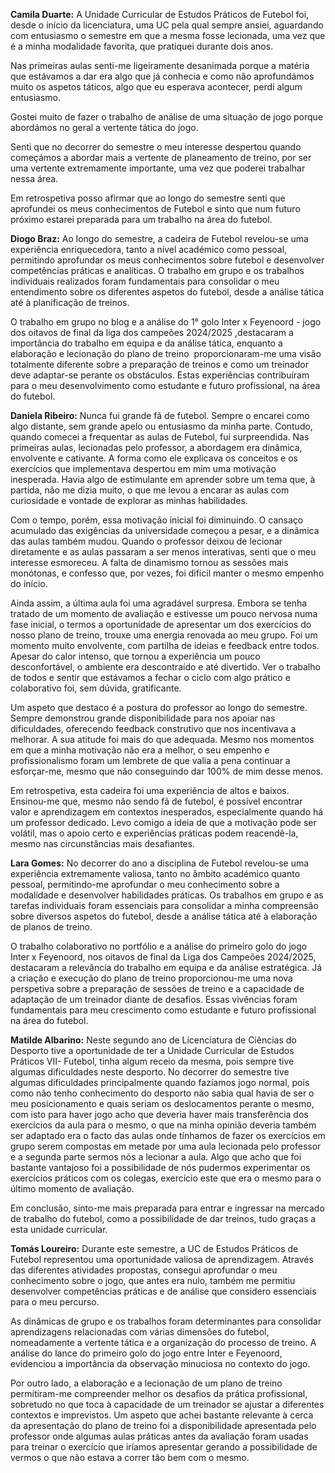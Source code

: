 **Camila Duarte:**  A Unidade Curricular de Estudos Práticos de Futebol foi, desde o início da licenciatura, uma UC pela qual sempre ansiei, aguardando com entusiasmo o semestre em que a mesma fosse lecionada, uma vez que é a minha modalidade favorita, que pratiquei durante dois anos.

Nas primeiras aulas senti-me ligeiramente desanimada porque a matéria que estávamos a dar era algo que já conhecia e como não aprofundámos muito os aspetos táticos, algo que eu esperava acontecer, perdi algum entusiasmo.

Gostei muito de fazer o trabalho de análise de uma situação de jogo porque abordámos no geral a vertente tática do jogo.

Senti que no decorrer do semestre o meu interesse despertou quando começámos a abordar mais a vertente de planeamento de treino, por ser uma vertente extremamente importante, uma vez que poderei trabalhar nessa área.

Em retrospetiva posso afirmar que ao longo do semestre senti que aprofundei os meus conhecimentos de Futebol e sinto que num futuro próximo estarei preparada para um trabalho na área do futebol.

**Diogo Braz:** Ao longo do semestre, a cadeira de Futebol revelou-se uma experiência enriquecedora, tanto a nível académico como pessoal, permitindo aprofundar os meus conhecimentos sobre futebol e desenvolver competências práticas e analíticas. O trabalho em grupo e os trabalhos individuais realizados foram fundamentais para consolidar o meu entendimento sobre os diferentes aspetos do futebol, desde a análise tática até à planificação de treinos.

O trabalho em grupo no blog e a análise do 1° golo Inter x Feyenoord - jogo dos oitavos de final da liga dos campeões 2024/2025 ,destacaram a importância do trabalho em equipa e da análise tática, enquanto a elaboração e lecionação do plano de treino  proporcionaram-me uma visão totalmente diferente sobre a preparação de treinos e como um treinador deve adaptar-se perante os obstáculos. Estas experiências contribuíram para o meu desenvolvimento como estudante e futuro profissional, na área do futebol.

**Daniela Ribeiro:**  Nunca fui grande fã de futebol. Sempre o encarei como algo distante, sem grande apelo ou entusiasmo da minha parte. Contudo, quando comecei a frequentar as aulas de Futebol, fui surpreendida. Nas primeiras aulas, lecionadas pelo professor, a abordagem era dinâmica, envolvente e cativante. A forma como ele explicava os conceitos e os exercícios que implementava despertou em mim uma motivação inesperada. Havia algo de estimulante em aprender sobre um tema que, à partida, não me dizia muito, o que me levou a encarar as aulas com curiosidade e vontade de explorar as minhas habilidades.

Com o tempo, porém, essa motivação inicial foi diminuindo. O cansaço acumulado das exigências da universidade começou a pesar, e a dinâmica das aulas também mudou. Quando o professor deixou de lecionar diretamente e as aulas passaram a ser menos interativas, senti que o meu interesse esmoreceu. A falta de dinamismo tornou as sessões mais monótonas, e confesso que, por vezes, foi difícil manter o mesmo empenho do início.

Ainda assim, a última aula foi uma agradável surpresa. Embora se tenha tratado de um momento de avaliação e estivesse um pouco nervosa numa fase inicial, o termos a oportunidade de apresentar um dos exercícios do nosso plano de treino, trouxe uma energia renovada ao meu grupo. Foi um momento muito envolvente, com partilha de ideias e feedback entre todos. Apesar do calor intenso, que tornou a experiência um pouco desconfortável, o ambiente era descontraído e até divertido. Ver o trabalho de todos e sentir que estávamos a fechar o ciclo com algo prático e colaborativo foi, sem dúvida, gratificante.

Um aspeto que destaco é a postura do professor ao longo do semestre. Sempre demonstrou grande disponibilidade para nos apoiar nas dificuldades, oferecendo feedback construtivo que nos incentivava a melhorar. A sua atitude foi mais do que adequada. Mesmo nos momentos em que a minha motivação não era a melhor, o seu empenho e profissionalismo foram um lembrete de que valia a pena continuar a esforçar-me, mesmo que não conseguindo dar 100% de mim desse menos.

Em retrospetiva, esta cadeira foi uma experiência de altos e baixos. Ensinou-me que, mesmo não sendo fã de futebol, é possível encontrar valor e aprendizagem em contextos inesperados, especialmente quando há um professor dedicado. Levo comigo a ideia de que a motivação pode ser volátil, mas o apoio certo e experiências práticas podem reacendê-la, mesmo nas circunstâncias mais desafiantes.

**Lara Gomes:** No decorrer do ano a disciplina de Futebol revelou-se uma experiência extremamente valiosa, tanto no âmbito académico quanto pessoal, permitindo-me aprofundar o meu conhecimento sobre a modalidade e desenvolver habilidades práticas. Os trabalhos em grupo e as tarefas individuais foram essenciais para consolidar a minha compreensão sobre diversos aspetos do futebol, desde a análise tática até à elaboração de planos de treino.

O trabalho colaborativo no portfólio e a análise do primeiro golo do jogo Inter x Feyenoord, nos oitavos de final da Liga dos Campeões 2024/2025, destacaram a relevância do trabalho em equipa e da análise estratégica. Já a criação e execução do plano de treino proporcionou-me uma nova perspetiva sobre a preparação de sessões de treino e a capacidade de adaptação de um treinador diante de desafios. Essas vivências foram fundamentais para meu crescimento como estudante e futuro profissional na área do futebol.

**Matilde Albarino:** Neste segundo ano de Licenciatura de Ciências do Desporto tive a oportunidade de ter a Unidade Curricular de Estudos Práticos VII- Futebol, tinha algum receio da mesma, pois sempre tive algumas dificuldades neste desporto. No decorrer do semestre tive algumas dificuldades principalmente quando fazíamos jogo normal, pois como não tenho conhecimento do desporto não sabia qual havia de ser o meu posicionamento e quais seriam os deslocamentos perante o mesmo, com isto para haver jogo acho que deveria haver mais transferência dos exercícios da aula para o mesmo, o que na minha opinião deveria também ser adaptado era o facto das aulas onde tínhamos de fazer os exercícios em grupo serem compostas em metade por uma aula lecionada pelo professor e a segunda parte sermos nós a lecionar a aula. Algo que acho que foi bastante vantajoso foi a possibilidade de nós pudermos experimentar os exercícios práticos com os colegas, exercício este que era o mesmo para o último momento de avaliação.

Em conclusão, sinto-me mais preparada para entrar e ingressar na mercado de trabalho do futebol, como a possibilidade de dar treinos, tudo graças a esta unidade curricular.

**Tomás Loureiro:**  Durante este semestre, a UC de Estudos Práticos de Futebol representou uma oportunidade valiosa de aprendizagem. Através das diferentes atividades propostas, consegui aprofundar o meu conhecimento sobre o jogo, que antes era nulo, também me permitiu desenvolver competências práticas e de análise que considero essenciais para o meu percurso.

As dinâmicas de grupo e os trabalhos foram determinantes para consolidar aprendizagens relacionadas com várias dimensões do futebol, nomeadamente a vertente tática e a organização do processo de treino. A análise do lance do primeiro golo do jogo entre Inter e Feyenoord, evidenciou a importância da observação minuciosa no contexto do jogo.

Por outro lado, a elaboração e a lecionação de um plano de treino permitiram-me compreender melhor os desafios da prática profissional, sobretudo no que toca à capacidade de um treinador se ajustar a diferentes contextos e imprevistos. Um aspeto que achei bastante relevante à cerca da apresentação do plano de treino foi a disponibilidade apresentada pelo professor onde algumas aulas práticas antes da avaliação foram usadas para treinar o exercício que iríamos apresentar gerando a possibilidade de vermos o que não estava a correr tão bem com o mesmo.